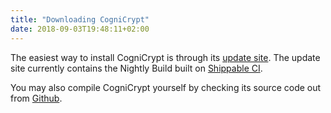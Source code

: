 ```yaml
---
title: "Downloading CogniCrypt"
date: 2018-09-03T19:48:11+02:00
---
```


The easiest way to install CogniCrypt is through its [update site](http://download.eclipse.org/cognicrypt/). The update site currently contains the Nightly Build built on [Shippable CI](https://app.shippable.com/github/CROSSINGTUD/CogniCrypt/runs?branchName=master). 

You may also compile CogniCrypt yourself by checking its source code out from [Github](https://github.com/eclipse-cognicrypt/CogniCrypt).